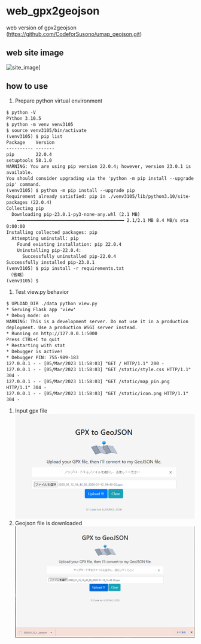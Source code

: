 # web_gpx2geojson

web version of gpx2geojson (https://github.com/CodeforSusono/umap_geojson.git)

## web site image

![site_image](https://user-images.githubusercontent.com/13390370/73189211-6038e600-4167-11ea-9211-2c011a084aa0.PNG)]

## how to use

1. Prepare python virtual environment  
  ```
  $ python -V
  PYthon 3.10.5
  $ python -m venv venv3105
  $ source venv3105/bin/activate
  (venv3105) $ pip list
  Package    Version
  ---------- -------
  pip        22.0.4
  setuptools 58.1.0
  WARNING: You are using pip version 22.0.4; however, version 23.0.1 is available.
  You should consider upgrading via the 'python -m pip install --upgrade pip' command.
  (venv3105) $ python -m pip install --upgrade pip
  Requirement already satisfied: pip in ./venv3105/lib/python3.10/site-packages (22.0.4)
  Collecting pip
    Downloading pip-23.0.1-py3-none-any.whl (2.1 MB)
      ━━━━━━━━━━━━━━━━━━━━━━━━━━━━━━━━━━━━━━━━ 2.1/2.1 MB 8.4 MB/s eta 0:00:00
  Installing collected packages: pip
    Attempting uninstall: pip
      Found existing installation: pip 22.0.4
      Uninstalling pip-22.0.4:
        Successfully uninstalled pip-22.0.4
  Successfully installed pip-23.0.1
  (venv3105) $ pip install -r requirements.txt
  　（省略）
  (venv3105) $
  ```
1. Test view.py behavior
  ```
  $ UPLOAD_DIR ./data python view.py
  * Serving Flask app 'view'
  * Debug mode: on
  WARNING: This is a development server. Do not use it in a production deployment. Use a production WSGI server instead.
  * Running on http://127.0.0.1:5000
  Press CTRL+C to quit
  * Restarting with stat
  * Debugger is active!
  * Debugger PIN: 755-989-183
  127.0.0.1 - - [05/Mar/2023 11:58:03] "GET / HTTP/1.1" 200 -
  127.0.0.1 - - [05/Mar/2023 11:58:03] "GET /static/style.css HTTP/1.1" 304 -
  127.0.0.1 - - [05/Mar/2023 11:58:03] "GET /static/map_pin.png HTTP/1.1" 304 -
  127.0.0.1 - - [05/Mar/2023 11:58:03] "GET /static/icon.png HTTP/1.1" 304 -
  ```
1. Input gpx file
  ![アップロードするgpxファイルを指定](static/input_gpxfile.png)
1. Geojson file is downloaded
  ![処理結果のgeojsonファイルがダウンロードされる](static/downloaded_resultfile.png) 